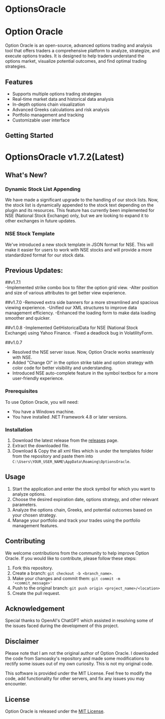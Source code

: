 # OptionsOracle
# Option Oracle

Option Oracle is an open-source, advanced options trading and analysis tool that offers traders a comprehensive platform to 
analyze, strategize, and execute options trades. It is designed to help traders understand the options market, visualize potential outcomes, 
and find optimal trading strategies.

## Features

- Supports multiple options trading strategies
- Real-time market data and historical data analysis
- In-depth options chain visualization
- Advanced Greeks calculations and risk analysis
- Portfolio management and tracking
- Customizable user interface

## Getting Started

# OptionsOracle v1.7.2(Latest)

## What's New?

### Dynamic Stock List Appending

We have made a significant upgrade to the handling of our stock lists. Now, the stock list is dynamically appended to the stock text depending on the plugin and its resources. This feature has currently been implemented for NSE (National Stock Exchange) only, but we are looking to expand it to other exchanges in future updates.

### NSE Stock Template

We've introduced a new stock template in JSON format for NSE. This will make it easier for users to work with NSE stocks and will provide a more standardized format for our stock data.

## Previous Updates:


##v1.7.1	
-Implemented strike combo box to filter the option grid view.
-Alter position and size of various attributes to get better view experience.

##v1.7.0
-Removed extra side banners for a more streamlined and spacious viewing experience.
-Unified our XML structures to improve data management efficiency.
-Enhanced the loading form to make data loading smoother and quicker.

##v1.0.8
-Implemented GetHistoricalData for NSE (National Stock Exchange) using Yahoo Finance.
-Fixed a deadlock bug in VolatilityForm.

##v1.0.7
- Resolved the NSE server issue. Now, Option Oracle works seamlessly with NSE.
- Added "Change OI" in the option strike table and option strategy with color code for better visibility and understanding.
- Introduced NSE auto-complete feature in the symbol textbox for a more user-friendly experience.

### Prerequisites

To use Option Oracle, you will need:

- You have a Windows machine.
- You have installed .NET Framework 4.8 or later versions.

### Installation

1. Download the latest release from the [releases](https://github.com/sha37/OptionsOracle/releases/) page.
2. Extract the downloaded file.
3. Download & Copy the all xml files which is under the templates folder from the repository and paste them into `C:\Users\YOUR_USER_NAME\AppData\Roaming\OptionsOracle`.

## Usage

1. Start the application and enter the stock symbol for which you want to analyze options.
2. Choose the desired expiration date, options strategy, and other relevant parameters.
3. Analyze the options chain, Greeks, and potential outcomes based on your chosen strategy.
4. Manage your portfolio and track your trades using the portfolio management features.

## Contributing

We welcome contributions from the community to help improve Option Oracle. If you would like to contribute, please follow these steps:

1. Fork this repository.
2. Create a branch: `git checkout -b <branch_name>`.
3. Make your changes and commit them: `git commit -m '<commit_message>'`
4. Push to the original branch: `git push origin <project_name>/<location>`
5. Create the pull request.

## Acknowledgement

Special thanks to OpenAI's ChatGPT which assisted in resolving some of the issues faced during the development of this project.

## Disclaimer

Please note that I am not the original author of Option Oracle. I downloaded the code from Samoasky's repository and made some modifications to rectify some issues out of my own curiosity. This is not my original code.

This software is provided under the MIT License. Feel free to modify the code, add functionality for other servers, and fix any issues you may encounter.


## License

Option Oracle is released under the [MIT License](LICENSE).
